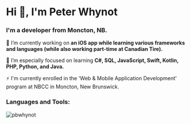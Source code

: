 <h1 align="left">Hi 👋, I'm Peter Whynot</h1>
<h3 align="left">I'm a developer from Moncton, NB.</h3>

🔭 I’m currently working on **an iOS app while learning various frameworks and languages (while also working part-time at Canadian Tire).**

🌱 I’m especially focused on learning **C#, SQL, JavaScript, Swift, Kotlin, PHP, Python, and Java.**

⚡ I'm currently enrolled in the 'Web & Mobile Application Development' program at NBCC in Moncton, New Brunswick.

<p align="left">
</p>

<h3 align="left">Languages and Tools:</h3>

<p><img align="center" src="https://github-readme-streak-stats.herokuapp.com/?user=pbwhynot&" alt="pbwhynot" /></p>








